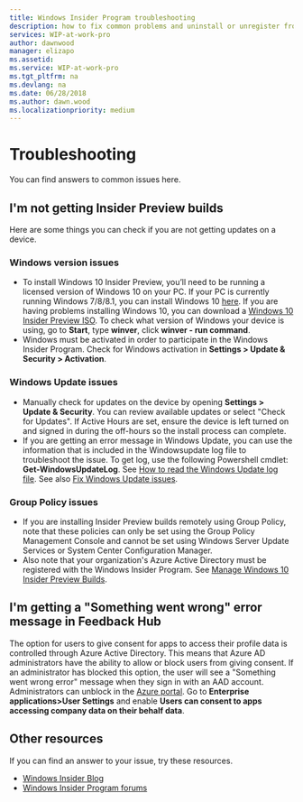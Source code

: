 ```yaml
---
title: Windows Insider Program troubleshooting
description: how to fix common problems and uninstall or unregister from the Windows Insider Program
services: WIP-at-work-pro
author: dawnwood
manager: elizapo
ms.assetid: 
ms.service: WIP-at-work-pro
ms.tgt_pltfrm: na
ms.devlang: na
ms.date: 06/28/2018
ms.author: dawn.wood
ms.localizationpriority: medium
---
```


# Troubleshooting
You can find answers to common issues here. 

## I'm not getting Insider Preview builds

Here are some things you can check if you are not getting updates on a device. 
### Windows version issues 
* To install Windows 10 Insider Preview, you’ll need to be running a licensed version of Windows 10 on your PC. If your PC is currently running Windows 7/8/8.1, you can install Windows 10 [here](https://www.microsoft.com/en-us/windows/get-windows-10?step=Win10Question1). If you are having problems installing Windows 10, you can download a [Windows 10 Insider Preview ISO](https://www.microsoft.com/en-us/software-download/windowsinsiderpreviewadvanced). To check what version of Windows your device is using, go to __Start__, type __winver__, click __winver - run command__.
* Windows must be activated in order to participate in the Windows Insider Program. Check for Windows activation in __Settings > Update & Security > Activation__.

### Windows Update issues
* Manually check for updates on the device by opening __Settings > Update & Security__. You can review available updates or select "Check for Updates". If Active Hours are set, ensure the device is left turned on and signed in during the off-hours so the install process can complete.
* If you are getting an error message in Windows Update, you can use the information that is included in the Windowsupdate log file to troubleshoot the issue. To get log, use the following Powershell cmdlet: __Get-WindowsUpdateLog__. See [How to read the Windows Update log file](https://support.microsoft.com/en-us/help/902093/how-to-read-the-windowsupdate-log-file). See also [Fix Windows Update issues](https://support.microsoft.com/en-us/help/10164/fix-windows-update-errors).

### Group Policy issues
* If you are installing Insider Preview builds remotely using Group Policy, note that these policies can only be set using the Group Policy Management Console and cannot be set using Windows Server Update Services or System Center Configuration Manager. 
* Also note that your organization's Azure Active Directory must be registered with the Windows Insider Program. See [Manage Windows 10 Insider Preview Builds](wip-4-biz-manage-builds.md).

## I'm getting a "Something went wrong" error message in Feedback Hub
The option for users to give consent for apps to access their profile data is controlled through Azure Active Directory. This means that Azure AD administrators have the ability to allow or block users from giving consent. If an administrator has blocked this option, the user will see a "Something went wrong error" message when they sign in with an AAD account. Administrators can unblock in the [Azure portal](https://portal.azure.com/). Go to __Enterprise applications>User Settings__ and enable __Users can consent to apps accessing company data on their behalf data__. 

## Other resources

If you can find an answer to your issue, try these resources.

* [Windows Insider Blog](https://blogs.windows.com/windowsexperience/tag/windows-insider-program/)
* [Windows Insider Program forums](https://answers.microsoft.com/en-us/insider?OCID=WIP_r_Welcome3_Body_InsidersForum)
